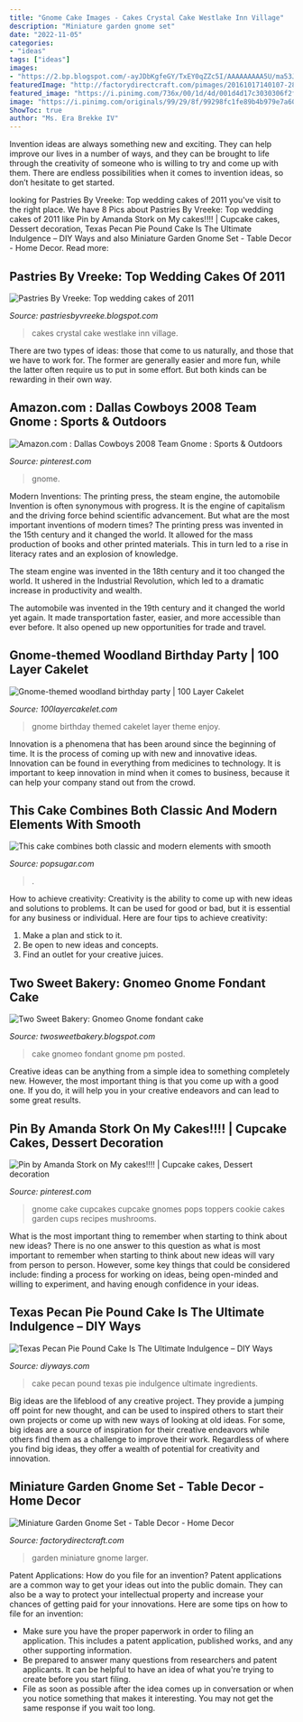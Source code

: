 ```yaml
---
title: "Gnome Cake Images - Cakes Crystal Cake Westlake Inn Village"
description: "Miniature garden gnome set"
date: "2022-11-05"
categories:
- "ideas"
tags: ["ideas"]
images:
- "https://2.bp.blogspot.com/-ayJDbKgfeGY/TxEY0qZZc5I/AAAAAAAAA5U/ma53Jtk9yD8/s1600/Crystal+Cake+WVI.jpg"
featuredImage: "http://factorydirectcraft.com/pimages/20161017140107-286437/miniature_garden_gnome_set.jpg"
featured_image: "https://i.pinimg.com/736x/00/1d/4d/001d4d17c3030306f2f8c59876d84cab.jpg"
image: "https://i.pinimg.com/originals/99/29/8f/99298fc1fe89b4b979e7a60bdf5c7f50.jpg"
ShowToc: true
author: "Ms. Era Brekke IV"
---
```



Invention ideas are always something new and exciting. They can help improve our lives in a number of ways, and they can be brought to life through the creativity of someone who is willing to try and come up with them. There are endless possibilities when it comes to invention ideas, so don’t hesitate to get started.

	

		
looking for Pastries By Vreeke: Top wedding cakes of 2011 you've visit to the right place. We have 8 Pics about Pastries By Vreeke: Top wedding cakes of 2011 like Pin by Amanda Stork on My cakes!!!! | Cupcake cakes, Dessert decoration, Texas Pecan Pie Pound Cake Is The Ultimate Indulgence – DIY Ways and also Miniature Garden Gnome Set - Table Decor - Home Decor. Read more:
		
    
## Pastries By Vreeke: Top Wedding Cakes Of 2011

<img loading=lazy src="https://2.bp.blogspot.com/-ayJDbKgfeGY/TxEY0qZZc5I/AAAAAAAAA5U/ma53Jtk9yD8/s1600/Crystal+Cake+WVI.jpg" onerror="this.onerror=null;this.src='https://tse3.mm.bing.net/th?id=OIP.FjLHvvoZ9x6VRnOD9SrWCQHaLG&amp;pid=15.1';" alt="Pastries By Vreeke: Top wedding cakes of 2011">

_Source: pastriesbyvreeke.blogspot.com_

>cakes crystal cake westlake inn village. 

	

There are two types of ideas: those that come to us naturally, and those that we have to work for. The former are generally easier and more fun, while the latter often require us to put in some effort. But both kinds can be rewarding in their own way.

    
## Amazon.com : Dallas Cowboys 2008 Team Gnome : Sports &amp; Outdoors

<img loading=lazy src="https://i.pinimg.com/736x/00/1d/4d/001d4d17c3030306f2f8c59876d84cab.jpg" onerror="this.onerror=null;this.src='https://tse3.mm.bing.net/th?id=OIP.RCFeo0BH5yUZpoJlS3L__gHaRC&amp;pid=15.1';" alt="Amazon.com : Dallas Cowboys 2008 Team Gnome : Sports &amp; Outdoors">

_Source: pinterest.com_

>gnome. 

	

Modern Inventions: The printing press, the steam engine, the automobile
Invention is often synonymous with progress. It is the engine of capitalism and the driving force behind scientific advancement. But what are the most important inventions of modern times?
The printing press was invented in the 15th century and it changed the world. It allowed for the mass production of books and other printed materials. This in turn led to a rise in literacy rates and an explosion of knowledge.

The steam engine was invented in the 18th century and it too changed the world. It ushered in the Industrial Revolution, which led to a dramatic increase in productivity and wealth.

The automobile was invented in the 19th century and it changed the world yet again. It made transportation faster, easier, and more accessible than ever before. It also opened up new opportunities for trade and travel.

    
## Gnome-themed Woodland Birthday Party | 100 Layer Cakelet

<img loading=lazy src="http://www.100layercakelet.com/wp-content/uploads/2013/07/gnome-birthday-party-8.jpg" onerror="this.onerror=null;this.src='https://tse1.mm.bing.net/th?id=OIP._26DAKUXF6fuFvgVXUvO-AHaE8&amp;pid=15.1';" alt="Gnome-themed woodland birthday party | 100 Layer Cakelet">

_Source: 100layercakelet.com_

>gnome birthday themed cakelet layer theme enjoy. 

	

Innovation is a phenomena that has been around since the beginning of time. It is the process of coming up with new and innovative ideas. Innovation can be found in everything from medicines to technology. It is important to keep innovation in mind when it comes to business, because it can help your company stand out from the crowd.

    
## This Cake Combines Both Classic And Modern Elements With Smooth

<img loading=lazy src="https://media1.popsugar-assets.com/files/thumbor/BtK5py-027CzPwB-QFuWdnjVvOY/fit-in/728xorig/filters:format_auto-!!-:strip_icc-!!-/2016/02/05/859/n/1922195/48321d75_This_cake_combines_both_classic_and_m/i/cake-combines-both-classic-modern-elements-smooth.jpg" onerror="this.onerror=null;this.src='https://tse2.mm.bing.net/th?id=OIP.xtRABPGsS_HEHP_1WiKWOgHaLH&amp;pid=15.1';" alt="This cake combines both classic and modern elements with smooth">

_Source: popsugar.com_

>. 

	

How to achieve creativity:
Creativity is the ability to come up with new ideas and solutions to problems. It can be used for good or bad, but it is essential for any business or individual. Here are four tips to achieve creativity:
1. Make a plan and stick to it.
2. Be open to new ideas and concepts.
3. Find an outlet for your creative juices.

    
## Two Sweet Bakery: Gnomeo Gnome Fondant Cake

<img loading=lazy src="http://3.bp.blogspot.com/-pHmE3o3cPFk/TVcyVIxB4lI/AAAAAAAAAsA/mez8_G8IUhQ/s1600/cakes%2B001.jpg" onerror="this.onerror=null;this.src='https://tse4.mm.bing.net/th?id=OIP.5JZXGWer0qqRpQXRlcrRAQHaLG&amp;pid=15.1';" alt="Two Sweet Bakery: Gnomeo Gnome fondant cake">

_Source: twosweetbakery.blogspot.com_

>cake gnomeo fondant gnome pm posted. 

	

Creative ideas can be anything from a simple idea to something completely new. However, the most important thing is that you come up with a good one. If you do, it will help you in your creative endeavors and can lead to some great results.

    
## Pin By Amanda Stork On My Cakes!!!! | Cupcake Cakes, Dessert Decoration

<img loading=lazy src="https://i.pinimg.com/originals/99/29/8f/99298fc1fe89b4b979e7a60bdf5c7f50.jpg" onerror="this.onerror=null;this.src='https://tse3.mm.bing.net/th?id=OIP.y3kIZmPrTAQWFXSRazdv0AHaFj&amp;pid=15.1';" alt="Pin by Amanda Stork on My cakes!!!! | Cupcake cakes, Dessert decoration">

_Source: pinterest.com_

>gnome cake cupcakes cupcake gnomes pops toppers cookie cakes garden cups recipes mushrooms. 

	

What is the most important thing to remember when starting to think about new ideas?
There is no one answer to this question as what is most important to remember when starting to think about new ideas will vary from person to person. However, some key things that could be considered include: finding a process for working on ideas, being open-minded and willing to experiment, and having enough confidence in your ideas.

    
## Texas Pecan Pie Pound Cake Is The Ultimate Indulgence – DIY Ways

<img loading=lazy src="https://diyways.com/wp-content/uploads/2019/01/pecccca.jpg" onerror="this.onerror=null;this.src='https://tse2.mm.bing.net/th?id=OIP.STFonUp2Oq027PTSCjELVgHaEF&amp;pid=15.1';" alt="Texas Pecan Pie Pound Cake Is The Ultimate Indulgence – DIY Ways">

_Source: diyways.com_

>cake pecan pound texas pie indulgence ultimate ingredients. 

	

Big ideas are the lifeblood of any creative project. They provide a jumping off point for new thought, and can be used to inspired others to start their own projects or come up with new ways of looking at old ideas. For some, big ideas are a source of inspiration for their creative endeavors while others find them as a challenge to improve their work. Regardless of where you find big ideas, they offer a wealth of potential for creativity and innovation.

    
## Miniature Garden Gnome Set - Table Decor - Home Decor

<img loading=lazy src="http://factorydirectcraft.com/pimages/20161017140107-286437/miniature_garden_gnome_set.jpg" onerror="this.onerror=null;this.src='https://tse2.mm.bing.net/th?id=OIP.MSVmg9AMv_AR3dizQiNwzQHaHa&amp;pid=15.1';" alt="Miniature Garden Gnome Set - Table Decor - Home Decor">

_Source: factorydirectcraft.com_

>garden miniature gnome larger. 

	

Patent Applications: How do you file for an invention?
Patent applications are a common way to get your ideas out into the public domain. They can also be a way to protect your intellectual property and increase your chances of getting paid for your innovations. Here are some tips on how to file for an invention: 
- Make sure you have the proper paperwork in order to filing an application. This includes a patent application, published works, and any other supporting information. 
- Be prepared to answer many questions from researchers and patent applicants. It can be helpful to have an idea of what you're trying to create before you start filing. 
- File as soon as possible after the idea comes up in conversation or when you notice something that makes it interesting. You may not get the same response if you wait too long.

